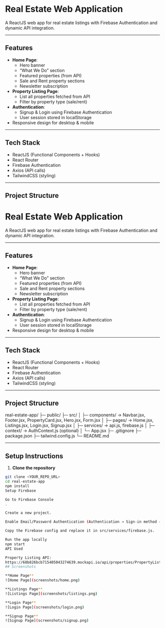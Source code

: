 # Real Estate Web Application

A ReactJS web app for real estate listings with Firebase Authentication and dynamic API integration.

---

## Features
- **Home Page**:
  - Hero banner
  - “What We Do” section
  - Featured properties (from API)
  - Sale and Rent property sections
  - Newsletter subscription
- **Property Listing Page**:
  - List all properties fetched from API
  - Filter by property type (sale/rent)
- **Authentication**:
  - Signup & Login using Firebase Authentication
  - User session stored in localStorage
- Responsive design for desktop & mobile

---

## Tech Stack
- ReactJS (Functional Components + Hooks)
- React Router
- Firebase Authentication
- Axios (API calls)
- TailwindCSS (styling)

---

## Project Structure
# Real Estate Web Application

A ReactJS web app for real estate listings with Firebase Authentication and dynamic API integration.

---

## Features
- **Home Page**:
  - Hero banner
  - “What We Do” section
  - Featured properties (from API)
  - Sale and Rent property sections
  - Newsletter subscription
- **Property Listing Page**:
  - List all properties fetched from API
  - Filter by property type (sale/rent)
- **Authentication**:
  - Signup & Login using Firebase Authentication
  - User session stored in localStorage
- Responsive design for desktop & mobile

---

## Tech Stack
- ReactJS (Functional Components + Hooks)
- React Router
- Firebase Authentication
- Axios (API calls)
- TailwindCSS (styling)

---

## Project Structure
real-estate-app/
├─ public/
├─ src/
│ ├─ components/ → Navbar.jsx, Footer.jsx, PropertyCard.jsx, Hero.jsx, Form.jsx
│ ├─ pages/ → Home.jsx, Listings.jsx, Login.jsx, Signup.jsx
│ ├─ services/ → api.js, firebase.js
│ ├─ context/ → AuthContext.js (optional)
│ └─ App.jsx
├─ .gitignore
├─ package.json
├─ tailwind.config.js
└─ README.md

---

## Setup Instructions

1. **Clone the repository**
```bash
git clone <YOUR_REPO_URL>
cd real-estate-app
npm install
Setup Firebase

Go to Firebase Console
.

Create a new project.

Enable Email/Password Authentication (Authentication → Sign-in method → Enable Email/Password).

Copy the Firebase config and replace it in src/services/firebase.js.

Run the app locally
npm start
API Used

Property Listing API:
https://68b826bcb715405043274639.mockapi.io/api/properties/PropertyListing
## Screenshots

**Home Page**  
![Home Page](screenshots/home.png)

**Listings Page**  
![Listings Page](screenshots/listings.png)

**Login Page**  
![Login Page](screenshots/login.png)

**Signup Page**  
![Signup Page](screenshots/signup.png)
